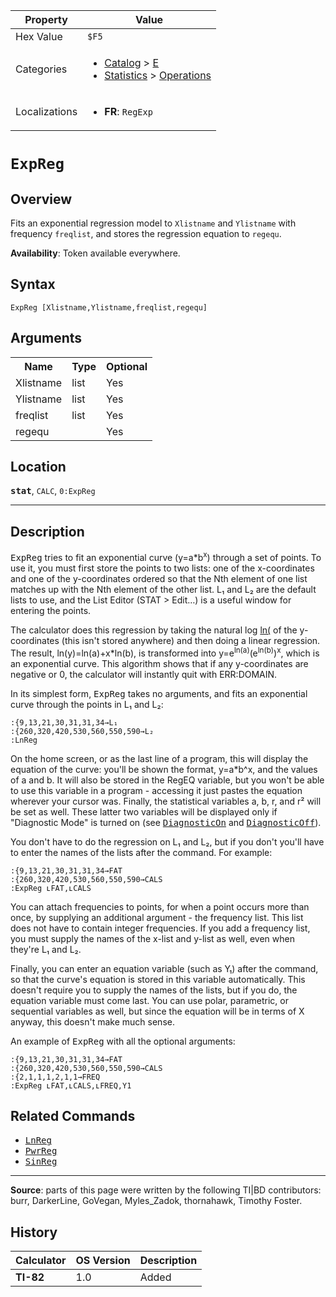 | Property      | Value |
|---------------|-------|
| Hex Value     | `$F5`|
| Categories    | <ul><li>[Catalog](<../categories/Catalog.md>) > [E](<../categories/Catalog.md#E>)</li><li>[Statistics](<../categories/Statistics.md>) > [Operations](<../categories/Statistics.md#Operations>)</li></ul> |
| Localizations | <ul><li><b>FR</b>: `RegExp `</li></ul> |

# `ExpReg `

## Overview
Fits an exponential regression model to `Xlistname` and `Ylistname` with frequency `freqlist`, and stores the regression equation to `regequ`.


<b>Availability</b>: Token available everywhere.

## Syntax
`ExpReg [Xlistname,Ylistname,freqlist,regequ]`

## Arguments
<table>
<tr><th>Name</th><th>Type</th><th>Optional</th></tr>

<tr><td>Xlistname</td><td>list</td><td>Yes</td></tr>

<tr><td>Ylistname</td><td>list</td><td>Yes</td></tr>

<tr><td>freqlist</td><td>list</td><td>Yes</td></tr>

<tr><td>regequ</td><td></td><td>Yes</td></tr>

</table>

## Location
<tt><kbd><b>stat</b></kbd></tt>, `CALC`, `0:ExpReg`
<hr>

## Description

<tt>ExpReg</tt> tries to fit an exponential curve (y=a*b<sup>x</sup>) through a set of points. To use it, you must first store the points to two lists: one of the x-coordinates and one of the y-coordinates ordered so that the Nth element of one list matches up with the Nth element of the other list. L₁ and L₂ are the default lists to use, and the List Editor (STAT > Edit…) is a useful window for entering the points.

The calculator does this regression by taking the natural log [ln(](ln\(.md) of the y-coordinates (this isn't stored anywhere) and then doing a linear regression. The result, ln(y)=ln(a)+x*ln(b), is transformed into y=e<sup>ln(a)</sup>(e<sup>ln(b)</sup>)<sup>x</sup>, which is an exponential curve. This algorithm shows that if any y-coordinates are negative or 0, the calculator will instantly quit with ERR:DOMAIN.

In its simplest form, <tt>ExpReg</tt> takes no arguments, and fits an exponential curve through the points in L₁ and L₂:

```ti-basic
:{9,13,21,30,31,31,34→L₁
:{260,320,420,530,560,550,590→L₂
:LnReg
```

On the home screen, or as the last line of a program, this will display the equation of the curve: you'll be shown the format, y=a*b^x, and the values of a and b. It will also be stored in the RegEQ variable, but you won't be able to use this variable in a program - accessing it just pastes the equation wherever your cursor was. Finally, the statistical variables a, b, r, and r² will be set as well. These latter two variables will be displayed only if "Diagnostic Mode" is turned on (see <tt><a href="DiagnosticOn.md">DiagnosticOn</a></tt> and <tt><a href="DiagnosticOff.md">DiagnosticOff</a></tt>).

You don't have to do the regression on L₁ and L₂, but if you don't you'll have to enter the names of the lists after the command. For example:

```ti-basic
:{9,13,21,30,31,31,34→FAT
:{260,320,420,530,560,550,590→CALS
:ExpReg ʟFAT,ʟCALS
```

You can attach frequencies to points, for when a point occurs more than once, by supplying an additional argument - the frequency list. This list does not have to contain integer frequencies. If you add a frequency list, you must supply the names of the x-list and y-list as well, even when they're L₁ and L₂.

Finally, you can enter an equation variable (such as Y₁) after the command, so that the curve's equation is stored in this variable automatically. This doesn't require you to supply the names of the lists, but if you do, the equation variable must come last. You can use polar, parametric, or sequential variables as well, but since the equation will be in terms of X anyway, this doesn't make much sense.

An example of <tt>ExpReg</tt> with all the optional arguments:

```ti-basic
:{9,13,21,30,31,31,34→FAT
:{260,320,420,530,560,550,590→CALS
:{2,1,1,1,2,1,1→FREQ
:ExpReg ʟFAT,ʟCALS,ʟFREQ,Y1
```

## Related Commands

*   <tt><a href="LnReg.md">LnReg</a></tt>
*   <tt><a href="PwrReg.md">PwrReg</a></tt>
*   <tt><a href="SinReg.md">SinReg</a></tt>

* * *

**Source**: parts of this page were written by the following TI|BD contributors: burr, DarkerLine, GoVegan, Myles_Zadok, thornahawk, Timothy Foster.

## History
| Calculator | OS Version | Description |
|------------|------------|-------------|
| <b>TI-82</b> | 1.0 | Added |


